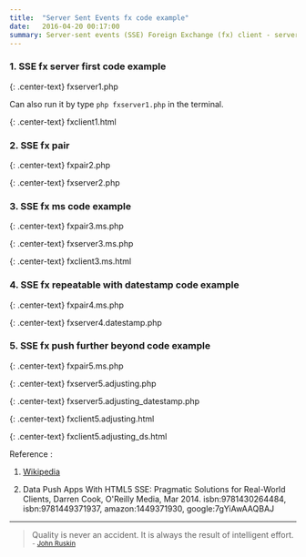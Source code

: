 ```yaml
---
title:  "Server Sent Events fx code example"
date:   2016-04-20 00:17:00
summary: Server-sent events (SSE) Foreign Exchange (fx) client - server code example.
---
```


### 1. SSE fx server first code example

{: .center-text}
fxserver1.php

<script src="http://gist-it.appspot.com/github/apps-libX/appsse937/blob/dev-master/sse3/fxserver1.php?footer=minimal"></script>

Can also run it by type `php fxserver1.php` in the terminal.

{: .center-text}
fxclient1.html

<script src="http://gist-it.appspot.com/github/apps-libX/appsse937/blob/dev-master/sse3/fxclient1.html?footer=minimal"></script>

### 2. SSE fx pair

{: .center-text}
fxpair2.php

<script src="http://gist-it.appspot.com/github/apps-libX/appsse937/blob/dev-master/sse3/fxpair2.php?footer=minimal"></script>

{: .center-text}
fxserver2.php

<script src="http://gist-it.appspot.com/github/apps-libX/appsse937/blob/dev-master/sse3/fxserver2.php?footer=minimal"></script>

### 3. SSE fx ms code example

{: .center-text}
fxpair3.ms.php

<script src="http://gist-it.appspot.com/github/apps-libX/appsse937/blob/dev-master/sse3/fxpair3.ms.php?footer=minimal"></script>

{: .center-text}
fxserver3.ms.php

<script src="http://gist-it.appspot.com/github/apps-libX/appsse937/blob/dev-master/sse3/fxserver3.ms.php?footer=minimal"></script>

{: .center-text}
fxclient3.ms.html

<script src="http://gist-it.appspot.com/github/apps-libX/appsse937/blob/dev-master/sse3/fxclient3.ms.html?footer=minimal"></script>

### 4. SSE fx repeatable with datestamp code example

{: .center-text}
fxpair4.ms.php

<script src="http://gist-it.appspot.com/github/apps-libX/appsse937/blob/dev-master/sse3/fxpair4.ms.php?footer=minimal"></script>

{: .center-text}
fxserver4.datestamp.php

<script src="http://gist-it.appspot.com/github/apps-libX/appsse937/blob/dev-master/sse3/fxserver4.datestamp.php?footer=minimal"></script>


### 5. SSE fx push further beyond code example

{: .center-text}
fxpair5.ms.php

<script src="http://gist-it.appspot.com/github/apps-libX/appsse937/blob/dev-master/sse3/fxpair5.ms.php?footer=minimal"></script>

{: .center-text}
fxserver5.adjusting.php

<script src="http://gist-it.appspot.com/github/apps-libX/appsse937/blob/dev-master/sse3/fxserver5.adjusting.php?footer=minimal"></script>

{: .center-text}
fxserver5.adjusting_datestamp.php

<script src="http://gist-it.appspot.com/github/apps-libX/appsse937/blob/dev-master/sse3/fxserver5.adjusting_datestamp.php?footer=minimal"></script>

{: .center-text}
fxclient5.adjusting.html

<script src="http://gist-it.appspot.com/github/apps-libX/appsse937/blob/dev-master/sse3/fxclient5.adjusting.html?footer=minimal"></script>

{: .center-text}
fxclient5.adjusting_ds.html

<script src="http://gist-it.appspot.com/github/apps-libX/appsse937/blob/dev-master/sse3/fxclient5.adjusting_ds.html?footer=minimal"></script>


Reference :

1. [Wikipedia](https://en.wikipedia.org/wiki/Server-sent_events)

2. Data Push Apps With HTML5 SSE: Pragmatic Solutions for Real-World Clients, Darren Cook, O'Reilly Media, Mar 2014. isbn:9781430264484, isbn:9781449371937, amazon:1449371930, google:7gYiAwAAQBAJ


---
> Quality is never an accident. It is always the result of intelligent effort.
> <small>- [John Ruskin](http://www.brainyquote.com/quotes/quotes/j/johnruskin130005.html)</small>